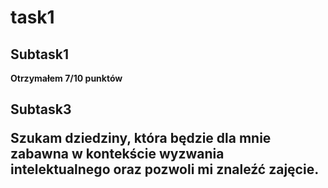 <h1> task1

  <h2>Subtask1</h2>

**Otrzymałem 7/10 punktów**
  
<h2>Subtask3

Szukam dziedziny, która będzie dla mnie zabawna w kontekście wyzwania intelektualnego oraz pozwoli mi znaleźć zajęcie.
